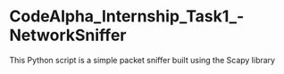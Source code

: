 # CodeAlpha_Internship_Task1_-NetworkSniffer
This Python script is a simple packet sniffer built using the Scapy library
